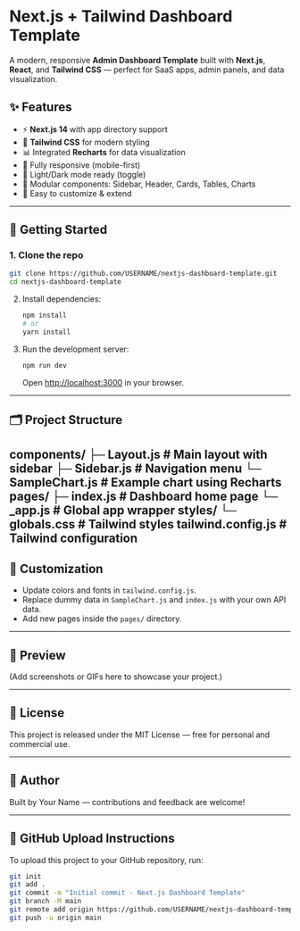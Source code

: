 # Next.js + Tailwind Dashboard Template

A modern, responsive **Admin Dashboard Template** built with **Next.js**, **React**, and **Tailwind CSS** — perfect for SaaS apps, admin panels, and data visualization.

## ✨ Features
- ⚡ **Next.js 14** with app directory support
- 🎨 **Tailwind CSS** for modern styling
- 📊 Integrated **Recharts** for data visualization
- 📱 Fully responsive (mobile-first)
- 🌙 Light/Dark mode ready (toggle)
- 🧩 Modular components: Sidebar, Header, Cards, Tables, Charts
- 📄 Easy to customize & extend

---

## 🚀 Getting Started

### 1. Clone the repo
```bash
git clone https://github.com/USERNAME/nextjs-dashboard-template.git
cd nextjs-dashboard-template
```

2. Install dependencies:
    ```bash
    npm install
    # or
    yarn install
    ```

3. Run the development server:
    ```bash
    npm run dev
    ```
    Open [http://localhost:3000](http://localhost:3000) in your browser.

---
## 🗂️ Project Structure
components/
├─ Layout.js # Main layout with sidebar
├─ Sidebar.js # Navigation menu
└─ SampleChart.js # Example chart using Recharts
pages/
├─ index.js # Dashboard home page
└─ _app.js # Global app wrapper
styles/
└─ globals.css # Tailwind styles
tailwind.config.js # Tailwind configuration
---

## 🎨 Customization

- Update colors and fonts in `tailwind.config.js`.
- Replace dummy data in `SampleChart.js` and `index.js` with your own API data.
- Add new pages inside the `pages/` directory.

---

## 📸 Preview

(Add screenshots or GIFs here to showcase your project.)

---

## 📜 License

This project is released under the MIT License — free for personal and commercial use.

---

## 💌 Author

Built by Your Name — contributions and feedback are welcome!

---

## 📢 GitHub Upload Instructions

To upload this project to your GitHub repository, run:

```bash
git init
git add .
git commit -m "Initial commit - Next.js Dashboard Template"
git branch -M main
git remote add origin https://github.com/USERNAME/nextjs-dashboard-template.git
git push -u origin main


